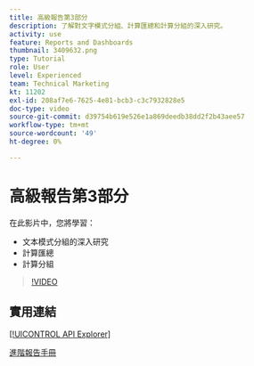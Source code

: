 ```yaml
---
title: 高級報告第3部分
description: 了解對文字模式分組、計算匯總和計算分組的深入研究。
activity: use
feature: Reports and Dashboards
thumbnail: 3409632.png
type: Tutorial
role: User
level: Experienced
team: Technical Marketing
kt: 11202
exl-id: 208af7e6-7625-4e81-bcb3-c3c7932828e5
doc-type: video
source-git-commit: d39754b619e526e1a869deedb38dd2f2b43aee57
workflow-type: tm+mt
source-wordcount: '49'
ht-degree: 0%

---
```


# 高級報告第3部分

在此影片中，您將學習：

* 文本模式分組的深入研究
* 計算匯總
* 計算分組

>[!VIDEO](https://video.tv.adobe.com/v/3409635/?quality=12)

## 實用連結

[[!UICONTROL API Explorer]](https://developer.adobe.com/workfront/api-explorer/)

[進階報告手冊](/help/assets/advanced-reporting-manual.pdf)
